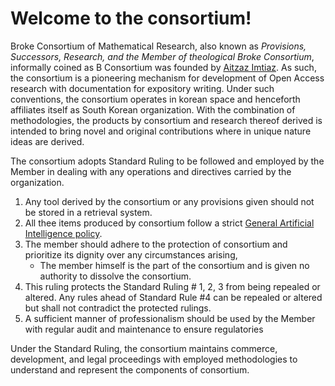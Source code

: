 # Welcome to the consortium!
Broke Consortium of Mathematical Research, also known as _Provisions, Successors, Research, and the Member of theological Broke Consortium_, informally
coined as B Consortium was founded by [Aitzaz Imtiaz](https://en.brokeconsortium.re.kr/member/~Aitzaz). As such, the consortium is a pioneering mechanism
for development of Open Access research with documentation for expository writing. Under such conventions, the consortium operates in korean space and henceforth
affiliates itself as South Korean organization. With the combination of methodologies, the products by consortium and research thereof derived is intended to bring
novel and original contributions where in unique nature ideas are derived.

The consortium adopts Standard Ruling to be followed and employed by the Member in dealing with any operations and directives carried by the organization.

1. Any tool derived by the consortium or any provisions given should not be stored in a retrieval system.
2. All thee items produced by consortium follow a strict [General Artificial Intelligence policy](https://en.brokeconsortium.re.kr/gai-policy).
3. The member should adhere to the protection of consortium and prioritize its dignity over any circumstances arising,
   - The member himself is the part of the consortium and is given no authority to dissolve the consortium.
4. This ruling protects the Standard Ruling # 1, 2, 3 from being repealed or altered. Any rules ahead of Standard Rule #4 can be repealed or altered but shall not
   contradict the protected rulings.
5. A sufficient manner of professionalism should be used by the Member with regular audit and maintenance to ensure regulatories

Under the Standard Ruling, the consortium maintains commerce, development, and legal proceedings with employed methodologies to understand and represent the components of
consortium.
